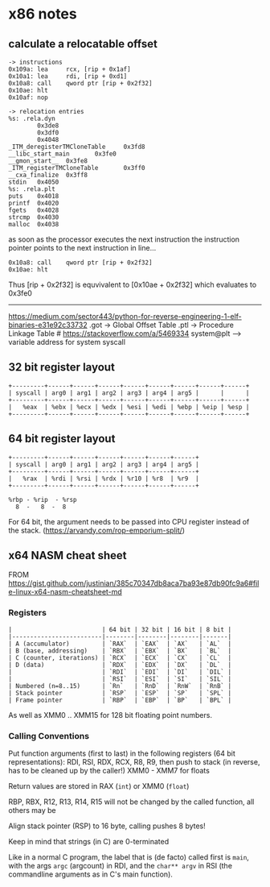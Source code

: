 # x86 notes

## calculate a relocatable offset

```text
-> instructions
0x109a: lea     rcx, [rip + 0x1af]
0x10a1: lea     rdi, [rip + 0xd1]
0x10a8: call    qword ptr [rip + 0x2f32]
0x10ae: hlt
0x10af: nop

-> relocation entries
%s: .rela.dyn
        0x3de8
        0x3df0
        0x4048
_ITM_deregisterTMCloneTable     0x3fd8
__libc_start_main       0x3fe0
__gmon_start__  0x3fe8
_ITM_registerTMCloneTable       0x3ff0
__cxa_finalize  0x3ff8
stdin   0x4050
%s: .rela.plt
puts    0x4018
printf  0x4020
fgets   0x4028
strcmp  0x4030
malloc  0x4038
```

as soon as the processor executes the next instruction
the instruction pointer points to the next instruction 
in line...

``` text
0x10a8: call    qword ptr [rip + 0x2f32]
0x10ae: hlt
```

Thus [rip + 0x2f32] is equvivalent to [0x10ae + 0x2f32] which evaluates to 0x3fe0

---

<https://medium.com/sector443/python-for-reverse-engineering-1-elf-binaries-e31e92c33732>
.got -> Global Offset Table
.ptl -> Procedure Linkage Table # <https://stackoverflow.com/a/5469334>
system@plt --> variable address for system syscall

## 32 bit register layout

```text
+---------+------+------+------+------+------+------+------+------+
| syscall | arg0 | arg1 | arg2 | arg3 | arg4 | arg5 |      |      |
+---------+------+------+------+------+------+------+------+------+
|   %eax  | %ebx | %ecx | %edx | %esi | %edi | %ebp | %eip | %esp |
+---------+------+------+------+------+------+------+------+------+
```

## 64 bit register layout

```text
+---------+------+------+------+------+------+------+
| syscall | arg0 | arg1 | arg2 | arg3 | arg4 | arg5 |
+---------+------+------+------+------+------+------+
|   %rax  | %rdi | %rsi | %rdx | %r10 | %r8  | %r9  |
+---------+------+------+------+------+------+------+

%rbp - %rip  - %rsp
  8  -   8  -  8
```

For 64 bit, the argument needs to be passed into CPU register instead of the stack. (<https://arvandy.com/rop-emporium-split/>)

## x64 NASM cheat sheet

FROM <https://gist.github.com/justinian/385c70347db8aca7ba93e87db90fc9a6#file-linux-x64-nasm-cheatsheet-md>

### Registers

```text
|                         | 64 bit | 32 bit | 16 bit | 8 bit |
|-------------------------|--------|--------|--------|-------|
| A (accumulator)         | `RAX`  | `EAX`  | `AX`   | `AL`  |
| B (base, addressing)    | `RBX`  | `EBX`  | `BX`   | `BL`  |
| C (counter, iterations) | `RCX`  | `ECX`  | `CX`   | `CL`  |
| D (data)                | `RDX`  | `EDX`  | `DX`   | `DL`  |
|                         | `RDI`  | `EDI`  | `DI`   | `DIL` |
|                         | `RSI`  | `ESI`  | `SI`   | `SIL` |
| Numbered (n=8..15)      | `Rn`   | `RnD`  | `RnW`  | `RnB` |
| Stack pointer           | `RSP`  | `ESP`  | `SP`   | `SPL` |
| Frame pointer           | `RBP`  | `EBP`  | `BP`   | `BPL` |
```

As well as XMM0 .. XMM15 for 128 bit floating point numbers.

### Calling Conventions

Put function arguments (first to last) in the following registers (64 bit
representations): RDI, RSI, RDX, RCX, R8, R9, then push to stack (in reverse,
has to be cleaned up by the caller!) XMM0 - XMM7 for floats

Return values are stored in RAX (`int`) or XMM0 (`float`)

RBP, RBX, R12, R13, R14, R15 will not be changed by the called function, all
others may be

Align stack pointer (RSP) to 16 byte, calling pushes 8 bytes!

Keep in mind that strings (in C) are 0-terminated

Like in a normal C program, the label that is (de facto) called first is
`main`, with the args `argc` (argcount) in RDI, and the `char** argv` in RSI
(the commandline arguments as in C's main function).

